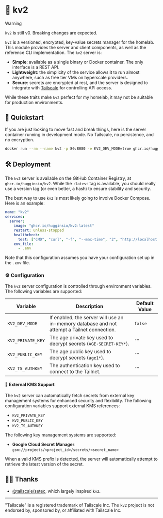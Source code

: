 # 🔐 kv2

> [!WARNING]
> `kv2` is still v0. Breaking changes are expected.

`kv2` is a versioned, encrypted, key-value secrets manager for the homelab. This module provides the server and client components, as well as the reference CLI implementation. The `kv2` server is:

- **Simple**: available as a single binary or Docker container. The only interface is a REST API.
- **Lightweight**: the simplicity of the service allows it to run almost anywhere, such as free tier VMs on hyperscale providers.
- **Secure**: secrets are encrypted at rest, and the server is designed to integrate with [Tailscale][0] for controlling API access.

While these traits make `kv2` perfect for my homelab, it may not be suitable for production environments.

## 🚀 Quickstart

If you are just looking to move fast and break things, here is the server container running in development mode. No Tailscale, no persistence, and no encryption.

```sh
docker run --rm --name kv2 -p 80:8080 -e KV2_DEV_MODE=true ghcr.io/hugginsio/kv2:latest
```

## 🛠️ Deployment

The `kv2` server is available on the GitHub Container Registry, at `ghcr.io/hugginsio/kv2`. While the `:latest` tag is available, you should really use a version tag (or even better, a hash) to ensure stability and security.

The best way to use `kv2` is most likely going to involve Docker Compose. Here is an example:

```yaml
name: "kv2"
services:
  server:
    image: "ghcr.io/hugginsio/kv2:latest"
    restart: unless-stopped
    healthcheck:
      test: ["CMD", "curl", "-f", "--max-time", "2", "http://localhost:8080/health"]
    env_file:
      - .env
```

Note that this configuration assumes you have your configuration set up in the `.env` file.

### ⚙️ Configuration

The `kv2` server configuration is controlled through environment variables. The following variables are supported:

| Variable          | Description                                                                                 | Default Value |
| ----------------- | ------------------------------------------------------------------------------------------- | ------------- |
| `KV2_DEV_MODE`    | If enabled, the server will use an in-memory database and not attempt a Tailnet connection. | `false`       |
| `KV2_PRIVATE_KEY` | The age private key used to decrypt secrets (`AGE-SECRET-KEY*`).                            | `""`          |
| `KV2_PUBLIC_KEY`  | The age public key used to decrypt secrets (`age1*`).                                       | `""`          |
| `KV2_TS_AUTHKEY`  | The authentication key used to connect to the Tailnet.                                      | `""`          |

#### 🔑 External KMS Support

The `kv2` server can automatically fetch secrets from external key management systems for enhanced security and flexibility. The following configuration variables support external KMS references:

- `KV2_PRIVATE_KEY`
- `KV2_PUBLIC_KEY`
- `KV2_TS_AUTHKEY`

The following key management systems are supported:

- **Google Cloud Secret Manager**: `gsm://projects/<project_id>/secrets/<secret_name>`

When a valid KMS prefix is detected, the server will automatically attempt to retrieve the latest version of the secret.

## 🤝🏻 Thanks

- [@tailscale/setec][9], which largely inspired `kv2`.

---

"Tailscale" is a registered trademark of Tailscale Inc. The `kv2` project is not endorsed by, sponsored by, or affiliated with Tailscale Inc.

<!-- Links -->
[0]: https://tailscale.com/
[9]: https://github.com/tailscale/setec
